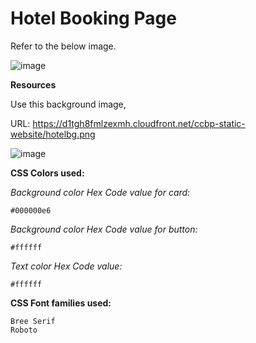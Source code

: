 # Hotel Booking Page

Refer to the below image.

![image](https://user-images.githubusercontent.com/90957976/136016140-11a2b13e-31fb-499a-9a6f-f65f6a66c208.png)

**Resources**

Use this background image,

URL: https://d1tgh8fmlzexmh.cloudfront.net/ccbp-static-website/hotelbg.png

![image](https://user-images.githubusercontent.com/90957976/136016225-eae02985-bf9e-4854-9f0a-ee624be75c27.png)


**CSS Colors used:**

_Background color Hex Code value for card:_

    #000000e6

_Background color Hex Code value for button:_

    #ffffff

_Text color Hex Code value:_

    #ffffff

**CSS Font families used:**

    Bree Serif
    Roboto
